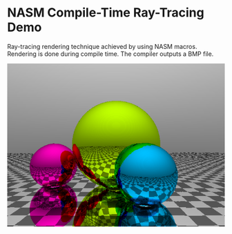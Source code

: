 # NASM Compile-Time Ray-Tracing Demo
Ray-tracing rendering technique achieved by using NASM macros. Rendering is done during compile time. The compiler outputs a BMP file.

![Demo](https://raw.githubusercontent.com/0xAA55/NASMCompileTimeRayTracing/main/demo.bmp)
